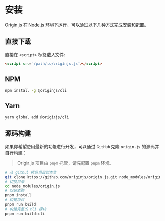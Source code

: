 # 安装

Origin.js 在 [Node.js](https://nodejs.org/en/) 环境下运行，可以通过以下几种方式完成安装和配置。

## 直接下载

直接在 `<script>` 标签载入文件:

```html
<script src="/path/to/originjs.js"></script>
```

## NPM

```bash
npm install -g @originjs/cli
```

## Yarn

```bash
yarn global add @originjs/cli
```

## 源码构建

如果你希望使用最新的功能进行开发，可以通过 `GitHub` 克隆 `origin.js` 的源码并自行构建：

> Origin.js 项目由 `pnpm` 托管，请先配置 `pnpm` 环境。

```bash
# 从 github 拷贝项目到本地
git clone https://github.com/originjs/origin.js.git node_modules/origin.js
# 切换目录
cd node_modules/origin.js
# 安装依赖
pnpm install
# 构建项目
pnpm run build
# 构建完整的 cli 模块
pnpm run build:cli
```
